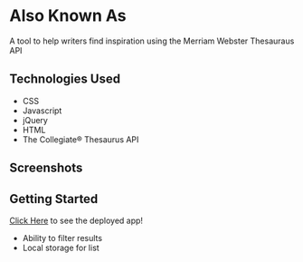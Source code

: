 
# Also Known As

A tool to help writers find inspiration using the Merriam Webster Thesauraus API

## Technologies Used
- CSS
- Javascript
- jQuery
- HTML
- The Collegiate® Thesaurus API

## Screenshots

## Getting Started
[Click Here](https://sjlelait.github.io/also-known-as/) to see the deployed app!

- Ability to filter results
- Local storage for list




